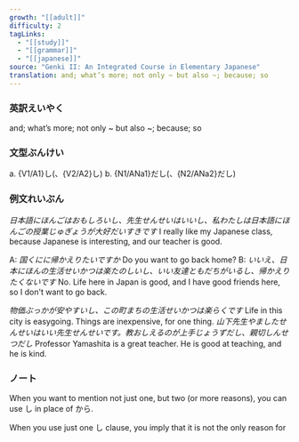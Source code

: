 ```yaml
---
growth: "[[adult]]"
difficulty: 2
tagLinks:
  - "[[study]]"
  - "[[grammar]]"
  - "[[japanese]]"
source: "Genki II: An Integrated Course in Elementary Japanese"
translation: and; what’s more; not only ~ but also ~; because; so
---
```

### 英訳えいやく	

and; what’s more; not only ~ but also ~; because; so
### 文型ぶんけい

a. {V1/A1}し(、{V2/A2}し)
b. {N1/ANa1}だし(、{N2/ANa2}だし)
### 例文れいぶん

*日本語にほんごはおもしろいし、先生せんせいはいいし、私わたしは日本語にほんごの授業じゅぎょうが大好だいすきです* I really like my Japanese class, because Japanese is interesting, and our teacher is good.

A: *国くにに帰かえりたいですか* Do you want to go back home?
B: *いいえ、日本にほんの生活せいかつは楽たのしいし、いい友達ともだちがいるし、帰かえりたくないです* No. Life here in Japan is good, and I have good friends here, so I don't want to go back.

*物価ぶっかが安やすいし、この町まちの生活せいかつは楽らくです* Life in this city is easygoing. Things are inexpensive, for one thing.
*山下先生やましたせんせいはいい先生せんせいです。教おしえるのが上手じょうずだし、親切しんせつだし* Professor Yamashita is a great teacher. He is good at teaching, and he is kind.
### ノート

When you want to mention not just one, but two (or more reasons), you can use し in place of から.

When you use just one し clause, you imply that it is not the only reason for